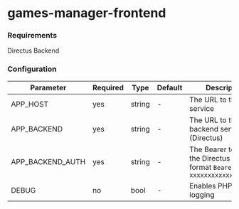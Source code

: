 # games-manager-frontend

### Requirements
Directus Backend

### Configuration
| Parameter                   | Required | Type   | Default | Description                                                                                                                                                                                            |
|-----------------------------|----------|--------|---------|--------------------------------------------------------------------------------------------------------------------------------------------------------------------------------------------------------|
| APP_HOST             | yes      | string | -       | The URL to this service                                                                                                                                                 |
| APP_BACKEND                   | yes      | string | -       | The URL to the backend service (Directus)                                                                                                                  |
| APP_BACKEND_AUTH                 | yes      | string | -       | The Bearer token for the Directus user, format `Bearer xxxxxxxxxxxxxxxxxxxx`             
| DEBUG                 | no      | bool | -       | Enables PHP debug logging             

